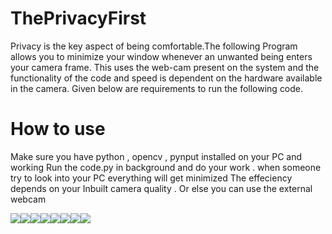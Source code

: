 # ThePrivacyFirst
Privacy is the key aspect of being comfortable.The following Program allows you to minimize your window whenever an unwanted 
being enters your camera frame. This uses the web-cam present on the system  and the functionality of the code  and speed is dependent on the hardware available in the camera.
Given below are requirements to run the following code. 

# How to use 
Make sure you have python , opencv , pynput installed on your PC and working 
Run the code.py in background and do your work . when someone try to look into your PC everything will get minimized
The effeciency depends on your Inbuilt camera quality . Or else you can use the external webcam
<br>


[![](https://sourcerer.io/fame/shubham15gupta09/shubham15gupta09/ThePrivacyFirst/images/0)](https://sourcerer.io/fame/shubham15gupta09/shubham15gupta09/ThePrivacyFirst/links/0)[![](https://sourcerer.io/fame/shubham15gupta09/shubham15gupta09/ThePrivacyFirst/images/1)](https://sourcerer.io/fame/shubham15gupta09/shubham15gupta09/ThePrivacyFirst/links/1)[![](https://sourcerer.io/fame/shubham15gupta09/shubham15gupta09/ThePrivacyFirst/images/2)](https://sourcerer.io/fame/shubham15gupta09/shubham15gupta09/ThePrivacyFirst/links/2)[![](https://sourcerer.io/fame/shubham15gupta09/shubham15gupta09/ThePrivacyFirst/images/3)](https://sourcerer.io/fame/shubham15gupta09/shubham15gupta09/ThePrivacyFirst/links/3)[![](https://sourcerer.io/fame/shubham15gupta09/shubham15gupta09/ThePrivacyFirst/images/4)](https://sourcerer.io/fame/shubham15gupta09/shubham15gupta09/ThePrivacyFirst/links/4)[![](https://sourcerer.io/fame/shubham15gupta09/shubham15gupta09/ThePrivacyFirst/images/5)](https://sourcerer.io/fame/shubham15gupta09/shubham15gupta09/ThePrivacyFirst/links/5)[![](https://sourcerer.io/fame/shubham15gupta09/shubham15gupta09/ThePrivacyFirst/images/6)](https://sourcerer.io/fame/shubham15gupta09/shubham15gupta09/ThePrivacyFirst/links/6)[![](https://sourcerer.io/fame/shubham15gupta09/shubham15gupta09/ThePrivacyFirst/images/7)](https://sourcerer.io/fame/shubham15gupta09/shubham15gupta09/ThePrivacyFirst/links/7)
